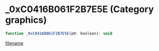 # _0xC0416B061F2B7E5E (Category graphics)

```js
function _0xC0416B061F2B7E5E(p0: boolean): void
```

[filename](_0xC0416B061F2B7E5E_m.md ':include')